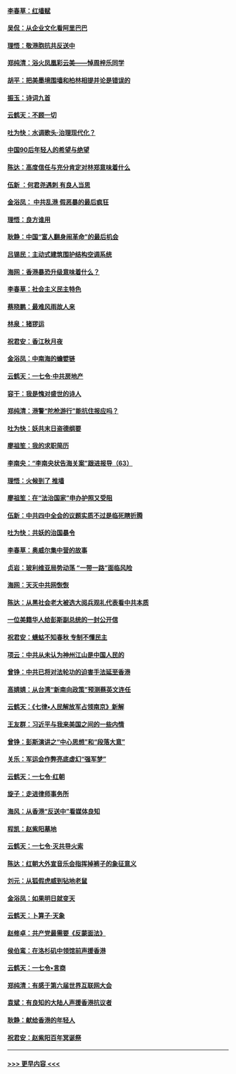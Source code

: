#### [李春草：红墙赋](../pages/nsc993/n11646389.md?t=11120055) 
#### [吴侃：从企业文化看阿里巴巴](../pages/nsc993/n11645476.md?t=11120055) 
#### [理悟：敬港胞抗共反送中](../pages/nsc993/n11645466.md?t=11120055) 
#### [郑纯清：浴火凤凰彩云美——悼周梓乐同学](../pages/nsc993/n11645155.md?t=11120055) 
#### [胡平：把美墨境围墙和柏林相提并论是错误的](../pages/nsc993/n11645134.md?t=11120055) 
#### [振玉：诗词九首](../pages/nsc993/n11644081.md?t=11120055) 
#### [云鹤天：不顾一切](../pages/nsc993/n11643508.md?t=11120055) 
#### [吐为快：水调歌头·治理现代化？](../pages/nsc993/n11643485.md?t=11120055) 
#### [中国90后年轻人的希望与绝望](../pages/nsc993/n11642317.md?t=11120055) 
#### [陈达：高度信任与充分肯定对林郑意味着什么](../pages/nsc993/n11641441.md?t=11120055) 
#### [伍新 ：何君尧遇刺 有良人当思](../pages/nsc993/n11641503.md?t=11120055) 
#### [金浴凤： 中共乱港  假恶暴的最后疯狂](../pages/nsc993/n11641495.md?t=11120055) 
#### [理悟：良方谁用](../pages/nsc993/n11641463.md?t=11120055) 
#### [耿静：中国“富人翻身闹革命”的最后机会](../pages/nsc993/n11640655.md?t=11120055) 
#### [吕锡民：主动式建筑围护结构空调系统](../pages/nsc993/n11640168.md?t=11120055) 
#### [海网：香港暴恐升级意味着什么？](../pages/nsc993/n11635904.md?t=11120055) 
#### [李春草：社会主义民主特色](../pages/nsc993/n11634657.md?t=11120055) 
#### [蔡晓鹏：最难风雨故人来](../pages/nsc993/n11633145.md?t=11120055) 
#### [林泉：猪猡运](../pages/nsc993/n11631469.md?t=11120055) 
#### [祝君安：香江秋月夜](../pages/nsc993/n11631440.md?t=11120055) 
#### [金浴凤：中南海的蟾嬖链](../pages/nsc993/n11631290.md?t=11120055) 
#### [云鹤天：一七令·中共房地产](../pages/nsc993/n11630084.md?t=11120055) 
#### [容干：我是愧对盛世的诗人](../pages/nsc993/n11630059.md?t=11120055) 
#### [郑纯清：港警“陀枪游行”能抗住报应吗？](../pages/nsc993/n11629999.md?t=11120055) 
#### [吐为快：妖共末日盗德纲要](../pages/nsc993/n11628610.md?t=11120055) 
#### [廖祖笙：我的求职简历](../pages/nsc993/n11628492.md?t=11120055) 
#### [李南央：“李南央状告海关案”跟进报导（63）](../pages/nsc993/n11627039.md?t=11120055) 
#### [理悟：火候到了 推墙](../pages/nsc993/n11626917.md?t=11120055) 
#### [廖祖笙：在“法治国家”申办护照又受阻](../pages/nsc993/n11626500.md?t=11120055) 
#### [伍新：中共四中全会的议题实质不过是临死瞎折腾](../pages/nsc993/n11621774.md?t=11120055) 
#### [吐为快：共妖的治国暴令](../pages/nsc993/n11621401.md?t=11120055) 
#### [李春草：奥威尔集中营的故事](../pages/nsc993/n11621373.md?t=11120055) 
#### [贞岩：玻利维亚局势动荡 “一带一路”面临风险](../pages/nsc993/n11619480.md?t=11120055) 
#### [海网：天灭中共网恢恢](../pages/nsc993/n11618261.md?t=11120055) 
#### [陈达：从黑社会老大被选大阅兵观礼代表看中共本质](../pages/nsc993/n11618229.md?t=11120055) 
#### [一位美籍华人给彭斯副总统的一封公开信](../pages/nsc993/n11616906.md?t=11120055) 
#### [祝君安：蟪蛄不知春秋  专制不懂民主](../pages/nsc993/n11616882.md?t=11120055) 
#### [项云：中共从未认为神州江山是中国人民的](../pages/nsc993/n11616763.md?t=11120055) 
#### [曾铮：中共已将对法轮功的迫害手法延至香港](../pages/nsc993/n11616561.md?t=11120055) 
#### [高婧婧：从台湾“新南向政策”预测蔡英文连任](../pages/nsc993/n11616518.md?t=11120055) 
#### [云鹤天：《七律▪人民解放军占领南京》新解](../pages/nsc993/n11616490.md?t=11120055) 
#### [王友群：习近平与我来美国之间的一些内情](../pages/nsc993/n11615052.md?t=11120055) 
#### [曾铮：彭斯演讲之“中心思想”和“段落大意”](../pages/nsc993/n11615020.md?t=11120055) 
#### [关乐：军运会作弊亮底虚幻“强军梦”](../pages/nsc993/n11615008.md?t=11120055) 
#### [云鹤天：一七令‧红朝](../pages/nsc993/n11615000.md?t=11120055) 
#### [旋子：走进律师事务所](../pages/nsc993/n11614894.md?t=11120055) 
#### [海风：从香港“反送中”看媒体良知](../pages/nsc993/n11614480.md?t=11120055) 
#### [程凯：赵紫阳墓地](../pages/nsc993/n11614464.md?t=11120055) 
#### [云鹤天：一七令‧灭共导火索](../pages/nsc993/n11613471.md?t=11120055) 
#### [陈达：红朝大外宣音乐会指挥掉裤子的象征意义](../pages/nsc993/n11613456.md?t=11120055) 
#### [刘元：从狐假虎威到钻地老鼠](../pages/nsc993/n11612832.md?t=11120055) 
#### [金浴凤：如果明日就变天](../pages/nsc993/n11611135.md?t=11120055) 
#### [云鹤天：卜算子‧天象](../pages/nsc993/n11609023.md?t=11120055) 
#### [赵修卓：共产党最需要《反蒙面法》](../pages/nsc993/n11608006.md?t=11120055) 
#### [侯伯鸾：在洛杉矶中领馆前声援香港](../pages/nsc993/n11607802.md?t=11120055) 
#### [云鹤天：一七令•言商](../pages/nsc993/n11606248.md?t=11120055) 
#### [郑纯清：有感于第六届世界互联网大会](../pages/nsc993/n11604718.md?t=11120055) 
#### [袁斌：有良知的大陆人声援香港抗议者](../pages/nsc993/n11603673.md?t=11120055) 
#### [耿静：献给香港的年轻人](../pages/nsc993/n11602462.md?t=11120055) 
#### [祝君安：赵紫阳百年冥诞祭](../pages/nsc993/n11601386.md?t=11120055) 

----
#### [ >>> 更早内容 <<< ](../indexes/nsc993-earlier.md)
